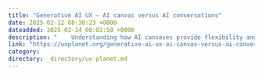 ```yaml
---
title: "Generative AI UX — AI canvas versus AI conversations"
date: 2025-02-12 08:30:23 +0000
dateadded: 2025-02-14 00:02:50 +0000
description: "    Understanding how AI canvases provide flexibility and growth for users’ ideas.  Continue reading on UX Planet »  "
link: "https://uxplanet.org/generative-ai-ux-ai-canvas-versus-ai-conversations-6ed0dbbf2157?source=rss----819cc2aaeee0---4"
category:
directory: _directory/ux-planet.md
---
```

